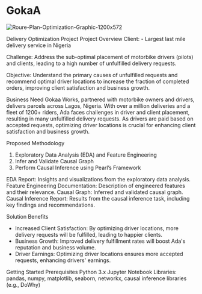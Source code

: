 # GokaA

![Roure-Plan-Optimization-Graphic-1200x572](https://github.com/Joe-hyper/GokaA/assets/98313549/d696c1d1-2999-463f-b335-36a45f6a9c94)

Delivery Optimization Project
Project Overview
Client: - Largest last mile delivery service in Nigeria

Challenge: Address the sub-optimal placement of motorbike drivers (pilots) and clients, leading to a high number of unfulfilled delivery requests.

Objective: Understand the primary causes of unfulfilled requests and recommend optimal driver locations to increase the fraction of completed orders, improving client satisfaction and business growth.

Business Need
Gokaa Works, partnered with motorbike owners and drivers, delivers parcels across Lagos, Nigeria. With over a million deliveries and a fleet of 1200+ riders, Ada faces challenges in driver and client placement, resulting in many unfulfilled delivery requests. As drivers are paid based on accepted requests, optimizing driver locations is crucial for enhancing client satisfaction and business growth.

Proposed Methodology
1. Exploratory Data Analysis (EDA) and Feature Engineering
2. Infer and Validate Causal Graph
3. Perform Causal Inference using Pearl’s Framework

EDA Report: Insights and visualizations from the exploratory data analysis.
Feature Engineering Documentation: Description of engineered features and their relevance.
Causal Graph: Inferred and validated causal graph.
Causal Inference Report: Results from the causal inference task, including key findings and recommendations.


Solution Benefits
- Increased Client Satisfaction: By optimizing driver locations, more delivery requests will be fulfilled, leading to happier clients.
- Business Growth: Improved delivery fulfillment rates will boost Ada's reputation and business volume.
- Driver Earnings: Optimizing driver locations ensures more accepted requests, enhancing drivers' earnings.


Getting Started
Prerequisites
Python 3.x
Jupyter Notebook
Libraries: pandas, numpy, matplotlib, seaborn, networkx, causal inference libraries (e.g., DoWhy)